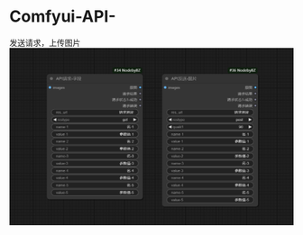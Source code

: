 # Comfyui-API-
发送请求，上传图片
<img alt="wechat_2025-02-06_053236_673.png" src="https://github.com/dujunchi/Comfyui-API-/blob/main/wechat_2025-02-06_053236_673.png?raw=true" data-hpc="true" class="Box-sc-g0xbh4-0 fzFXnm">
